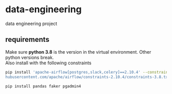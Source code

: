 # data-engineering
data engineering project

## requirements
Make sure **python 3.8** is the version in the virtual environment. Other python versions break.\
Also install with the following constraints
```bash
pip install 'apache-airflow[postgres,slack,celery]==2.10.4' --constraint "https://raw.git
hubusercontent.com/apache/airflow/constraints-2.10.4/constraints-3.8.txt"
```
```bash
pip install pandas faker pgadmin4
```
